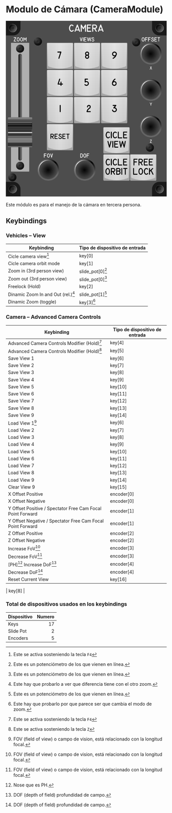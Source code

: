 # Modulo de Cámara (CameraModule)

![Camara Module](images/CameraModule_110mmWidth.png)

Este módulo es para el manejo de la cámara en tercera persona.

## Keybindings

### Vehicles – View

| Keybinding                                                       | Tipo de dispositivo de entrada                    |
| ---------------------------------------------------------------- | ------------------------------------------------- |
| Cicle camera view[^4]                                            | key[0]                                            |
| Cicle camera orbit mode                                          | key[1]                                            |
| Zoom in (3rd person view)                                        | slide_pot[0][^1]                                  |
| Zoom out (3rd person view)                                       | slide_pot[0][^1]                                  |
| Freelock (Hold)                                                  | key[2]                                            |
| Dinamic Zoom In and Out (rel.)[^2]                               | slide_pot[1][^1]                                  |
| Dinamic Zoom (toggle)                                            | key[3][^3]                                        |

[^1]: Este es un potenciómetro de los que vienen en línea.
[^2]: Este hay que probarlo a ver que diferencia tiene con el otro zoom.
[^3]: Este hay que probarlo por que parece ser que cambia el modo de zoom.

### Camera – Advanced Camera Controls

| Keybinding                                                       | Tipo de dispositivo de entrada                    |
| ---------------------------------------------------------------- | ------------------------------------------------- |
| Advanced Camera Controls Modifier (Hold)[^4]                     | key[4]                                            |
| Advanced Camera Controls Modifier (Hold)[^5]                     | key[5]                                            |
| Save View 1                                                      | key[6] |
| Save View 2                                                      | key[7] |
| Save View 3                                                      | key[8] |
| Save View 4                                                      | key[9] |
| Save View 5                                                      | key[10] |
| Save View 6                                                      | key[11] |
| Save View 7                                                      | key[12] |
| Save View 8                                                      | key[13] |
| Save View 9                                                      | key[14] |
| Load View 1[^6]                                                  | key[6] |
| Load View 2                                                      | key[7] |
| Load View 3                                                      | key[8] |
| Load View 4                                                      | key[9] |
| Load View 5                                                      | key[10] |
| Load View 6                                                      | key[11] |
| Load View 7                                                      | key[12] |
| Load View 8                                                      | key[13] |
| Load View 9                                                      | key[14] |
| Clear View 9                                                     | key[15] |
| X Offset Positive                                                | encoder[0] |
| X Offset Negative                                                | encoder[0] |
| Y Offset Positive / Spectator Free Cam Focal Point Forward       | encoder[1] |
| Y Offset Negative / Spectator Free Cam Focal Point Forward       | encoder[1] |
| Z Offset Positive                                                | encoder[2] |
| Z Offset Negative                                                | encoder[2] |
| Increase FoV[^6]                                                 | encoder[3] |
| Decrease FoV[^6]                                                 | encoder[3] |
| [PH][^8] Increase DoF[^7]                                        | encoder[4] |
| Decrease DoF[^7]                                                 | encoder[4] |
| Reset Current View                                               | key[16] |

[^4]: Este se activa sosteniendo la tecla `F4`
[^5]: Este se activa sosteniendo la tecla `Z`
[^5]: Hay que ver por que utilizan la misma tecla save y load.
[^6]: FOV (field of view) o campo de vision, está relacionado con la longitud focal.
[^7]: DOF (depth of field) profundidad de campo.
[^8]: Nose que es PH.

| key[8] |

### Total de dispositivos usados en los keybindings

| Dispositivo          | Numero |
| -------------------- | -----: |
| Keys                 |     17 |
| Slide Pot            |      2 |
| Encoders             |      5 |
